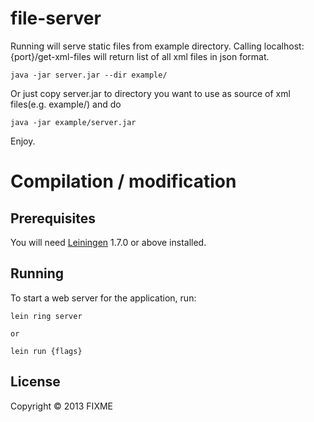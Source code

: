 # file-server


Running will serve static files from example directory. Calling localhost:{port}/get-xml-files will return list of all xml files in json format.

    java -jar server.jar --dir example/

Or just copy server.jar to directory you want to use as source of xml files(e.g. example/) and do

    java -jar example/server.jar

Enjoy.


# Compilation / modification

## Prerequisites

You will need [Leiningen][1] 1.7.0 or above installed.

[1]: https://github.com/technomancy/leiningen

## Running

To start a web server for the application, run:

    lein ring server

    or 

    lein run {flags}

## License

Copyright © 2013 FIXME
